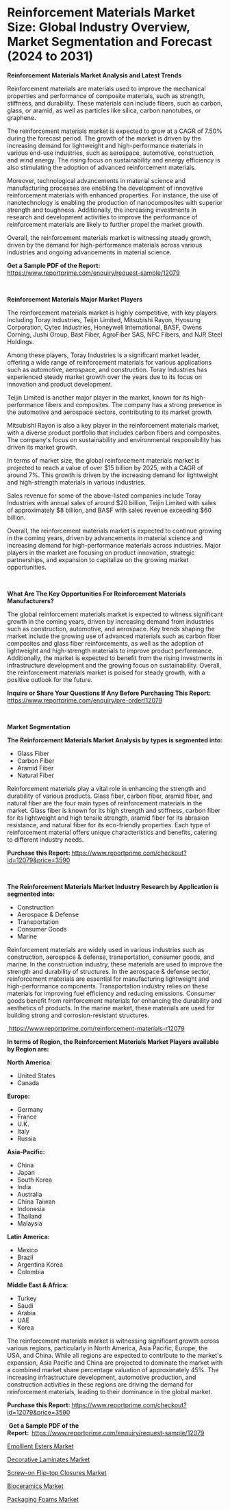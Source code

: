 <p><h1>Reinforcement Materials Market Size: Global Industry Overview, Market Segmentation and Forecast (2024 to 2031)</h1></p><p><strong>Reinforcement Materials Market Analysis and Latest Trends</strong></p>
<p><p>Reinforcement materials are materials used to improve the mechanical properties and performance of composite materials, such as strength, stiffness, and durability. These materials can include fibers, such as carbon, glass, or aramid, as well as particles like silica, carbon nanotubes, or graphene.</p><p>The reinforcement materials market is expected to grow at a CAGR of 7.50% during the forecast period. The growth of the market is driven by the increasing demand for lightweight and high-performance materials in various end-use industries, such as aerospace, automotive, construction, and wind energy. The rising focus on sustainability and energy efficiency is also stimulating the adoption of advanced reinforcement materials.</p><p>Moreover, technological advancements in material science and manufacturing processes are enabling the development of innovative reinforcement materials with enhanced properties. For instance, the use of nanotechnology is enabling the production of nanocomposites with superior strength and toughness. Additionally, the increasing investments in research and development activities to improve the performance of reinforcement materials are likely to further propel the market growth.</p><p>Overall, the reinforcement materials market is witnessing steady growth, driven by the demand for high-performance materials across various industries and ongoing advancements in material science.</p></p>
<p><strong>Get a Sample PDF of the Report:&nbsp;</strong> <a href="https://www.reportprime.com/enquiry/request-sample/12079">https://www.reportprime.com/enquiry/request-sample/12079</a></p>
<p>&nbsp;</p>
<p><strong>Reinforcement Materials Major Market Players</strong></p>
<p><p>The reinforcement materials market is highly competitive, with key players including Toray Industries, Teijin Limited, Mitsubishi Rayon, Hyosung Corporation, Cytec Industries, Honeywell International, BASF, Owens Corning, Jushi Group, Bast Fiber, AgroFiber SAS, NFC Fibers, and NJR Steel Holdings.</p><p>Among these players, Toray Industries is a significant market leader, offering a wide range of reinforcement materials for various applications such as automotive, aerospace, and construction. Toray Industries has experienced steady market growth over the years due to its focus on innovation and product development.</p><p>Teijin Limited is another major player in the market, known for its high-performance fibers and composites. The company has a strong presence in the automotive and aerospace sectors, contributing to its market growth.</p><p>Mitsubishi Rayon is also a key player in the reinforcement materials market, with a diverse product portfolio that includes carbon fibers and composites. The company's focus on sustainability and environmental responsibility has driven its market growth.</p><p>In terms of market size, the global reinforcement materials market is projected to reach a value of over $15 billion by 2025, with a CAGR of around 7%. This growth is driven by the increasing demand for lightweight and high-strength materials in various industries.</p><p>Sales revenue for some of the above-listed companies include Toray Industries with annual sales of around $20 billion, Teijin Limited with sales of approximately $8 billion, and BASF with sales revenue exceeding $60 billion.</p><p>Overall, the reinforcement materials market is expected to continue growing in the coming years, driven by advancements in material science and increasing demand for high-performance materials across industries. Major players in the market are focusing on product innovation, strategic partnerships, and expansion to capitalize on the growing market opportunities.</p></p>
<p>&nbsp;</p>
<p><strong>What Are The Key Opportunities For Reinforcement Materials Manufacturers?</strong></p>
<p><p>The global reinforcement materials market is expected to witness significant growth in the coming years, driven by increasing demand from industries such as construction, automotive, and aerospace. Key trends shaping the market include the growing use of advanced materials such as carbon fiber composites and glass fiber reinforcements, as well as the adoption of lightweight and high-strength materials to improve product performance. Additionally, the market is expected to benefit from the rising investments in infrastructure development and the growing focus on sustainability. Overall, the reinforcement materials market is poised for steady growth, with a positive outlook for the future.</p></p>
<p><strong>Inquire or Share Your Questions If Any Before Purchasing This Report:</strong> <a href="https://www.reportprime.com/enquiry/pre-order/12079">https://www.reportprime.com/enquiry/pre-order/12079</a></p>
<p>&nbsp;</p>
<p><strong>Market Segmentation</strong></p>
<p><strong>The Reinforcement Materials Market Analysis by types is segmented into:</strong></p>
<p><ul><li>Glass Fiber</li><li>Carbon Fiber</li><li>Aramid Fiber</li><li>Natural Fiber</li></ul></p>
<p><p>Reinforcement materials play a vital role in enhancing the strength and durability of various products. Glass fiber, carbon fiber, aramid fiber, and natural fiber are the four main types of reinforcement materials in the market. Glass fiber is known for its high strength and stiffness, carbon fiber for its lightweight and high tensile strength, aramid fiber for its abrasion resistance, and natural fiber for its eco-friendly properties. Each type of reinforcement material offers unique characteristics and benefits, catering to different industry needs.</p></p>
<p><strong>Purchase this Report:&nbsp;</strong><a href="https://www.reportprime.com/checkout?id=12079&price=3590">https://www.reportprime.com/checkout?id=12079&price=3590</a></p>
<p>&nbsp;</p>
<p><strong>The Reinforcement Materials Market Industry Research by Application is segmented into:</strong></p>
<p><ul><li>Construction</li><li>Aerospace & Defense</li><li>Transportation</li><li>Consumer Goods</li><li>Marine</li></ul></p>
<p><p>Reinforcement materials are widely used in various industries such as construction, aerospace & defense, transportation, consumer goods, and marine. In the construction industry, these materials are used to improve the strength and durability of structures. In the aerospace & defense sector, reinforcement materials are essential for manufacturing lightweight and high-performance components. Transportation industry relies on these materials for improving fuel efficiency and reducing emissions. Consumer goods benefit from reinforcement materials for enhancing the durability and aesthetics of products. In the marine market, these materials are used for building strong and corrosion-resistant structures.</p></p>
<p><a href="https://www.reportprime.com/reinforcement-materials-r12079">&nbsp;https://www.reportprime.com/reinforcement-materials-r12079</a></p>
<p><strong>In terms of Region, the Reinforcement Materials Market Players available by Region are:</strong></p>
<p>
    <p> <strong> North America: </strong>
        <ul>
            <li>United States</li>
            <li>Canada</li>
        </ul>
        </p> 
    <p> <strong> Europe: </strong>
        <ul>
            <li>Germany</li>
            <li>France</li>
            <li>U.K.</li>
            <li>Italy</li>
            <li>Russia</li>
        </ul>
        </p> 
    <p> <strong> Asia-Pacific: </strong>
        <ul>
            <li>China</li>
            <li>Japan</li>
            <li>South Korea</li>
            <li>India</li>
            <li>Australia</li>
            <li>China Taiwan</li>
            <li>Indonesia</li>
            <li>Thailand</li>
            <li>Malaysia</li>
        </ul>
        </p> 
    <p> <strong> Latin America: </strong>
        <ul>
            <li>Mexico</li>
            <li>Brazil</li>
            <li>Argentina Korea</li>
            <li>Colombia</li>
        </ul>
        </p> 
    <p> <strong> Middle East & Africa: </strong>
        <ul>
            <li>Turkey</li>
            <li>Saudi</li>
            <li>Arabia</li>
            <li>UAE</li>
            <li>Korea</li>
        </ul>
    </p>
    </p>
<p><p>The reinforcement materials market is witnessing significant growth across various regions, particularly in North America, Asia Pacific, Europe, the USA, and China. While all regions are expected to contribute to the market's expansion, Asia Pacific and China are projected to dominate the market with a combined market share percentage valuation of approximately 45%. The increasing infrastructure development, automotive production, and construction activities in these regions are driving the demand for reinforcement materials, leading to their dominance in the global market.</p></p>
<p><strong>Purchase this Report: </strong><a href="https://www.reportprime.com/checkout?id=12079&price=3590">https://www.reportprime.com/checkout?id=12079&price=3590</a></p>
<p>&nbsp;<strong>Get a Sample PDF of the Report:&nbsp;&nbsp;</strong><a href="https://www.reportprime.com/enquiry/request-sample/12079">https://www.reportprime.com/enquiry/request-sample/12079</a></p>
<p><strong></strong></p>
<p><p><a href="https://github.com/seamusocallaghan/Market-Research-Report-List-1/blob/main/emollient-esters-market.md">Emollient Esters Market</a></p><p><a href="https://github.com/graysonwolfe1913/Market-Research-Report-List-1/blob/main/decorative-laminates-market.md">Decorative Laminates Market</a></p><p><a href="https://issuu.com/reportprime-2/docs/screw-on-flip-top-closures-market-s_022a2ef3cb9616">Screw-on Flip-top Closures Market</a></p><p><a href="https://github.com/sydneyHaley871/Market-Research-Report-List-1/blob/main/bioceramics-market.md">Bioceramics Market</a></p><p><a href="https://github.com/widyafarer/Market-Research-Report-List-1/blob/main/packaging-foams-market.md">Packaging Foams Market</a></p></p>